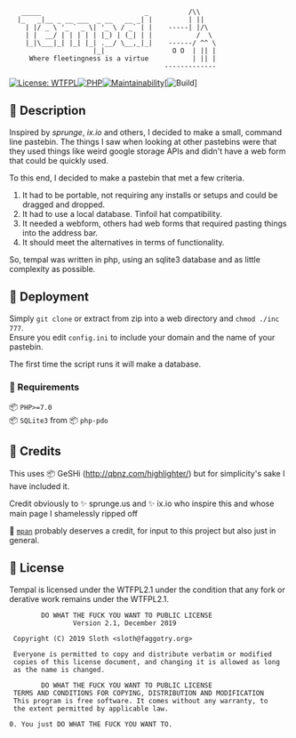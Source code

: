        _____                          _          /\\
      |_   _|__ _ __ ___  _ __   __ _| |         | ||
        | |/ _ \ '_ ` _ \| '_ \ / _` | |    -----| |/\
        | |  __/ | | | | | |_) | (_| | |           /  \
        |_|\___|_| |_| |_| .__/ \__,_|_|    ------/ ^^ \
                         |_|                 O O  | || |
	     Where fleetingness is a virtue           | || |
                                           -------------
[![License: WTFPL](https://img.shields.io/badge/License-WTFPL-brightgreen.svg)](http://www.wtfpl.net/about/)[![PHP](https://img.shields.io/badge/Made%20with-php-9cf)](https://php.net/)[![Maintainability](https://api.codeclimate.com/v1/badges/1e03fc80af9a5f03f52c/maintainability)](https://codeclimate.com/github/MaverickEsq/tempal/maintainability)[![Build](https://img.shields.io/badge/build-interpreted-blueviolet)]  
## :card_index: Description
Inspired by *sprunge*, *ix.io* and others, I decided to make a small, command line pastebin. The things I saw when looking at other pastebins were that they used things like weird google storage APIs and didn't have a web form that could be quickly used.

To this end, I decided to make a pastebin that met a few criteria.
1. It had to be portable, not requiring any installs or
	setups and could be dragged and dropped.
2. It had to use a local database. Tinfoil hat compatibility.
3. It needed a webform, others had web forms that required
	pasting things into the address bar.
4. It should meet the alternatives in terms of functionality.

So, tempal was written in php, using an sqlite3 database and as little complexity as possible.

## :rocket: Deployment
Simply `git clone` or extract from zip into a web directory and `chmod ./inc 777`.  
Ensure you edit `config.ini` to include your domain and the name of your pastebin.  
  
The first time the script runs it will make a database.

### :pushpin: Requirements  
:package: `PHP>=7.0`  
:package: `SQLite3` from :package: `php-pdo`  

## :beers: Credits
This uses :package: GeSHi (http://qbnz.com/highlighter/) but for simplicity's sake I have included it.

Credit obviously to :sparkles: sprunge.us and :sparkles: ix.io who inspire this and whose main page I shamelessly ripped off

:art: [`mpan`](https://github.com/mpan-pl) probably deserves a credit, for input to this project but also just in general.

## :page_facing_up: License
Tempal is licensed under the WTFPL2.1 under the condition that any fork or derative work remains under the WTFPL2.1.

            DO WHAT THE FUCK YOU WANT TO PUBLIC LICENSE
                    Version 2.1, December 2019

	 Copyright (C) 2019 Sloth <sloth@faggotry.org>

	 Everyone is permitted to copy and distribute verbatim or modified
	 copies of this license document, and changing it is allowed as long
	 as the name is changed.

            DO WHAT THE FUCK YOU WANT TO PUBLIC LICENSE
     TERMS AND CONDITIONS FOR COPYING, DISTRIBUTION AND MODIFICATION
     This program is free software. It comes without any warranty, to 
     the extent permitted by applicable law.

    0. You just DO WHAT THE FUCK YOU WANT TO.
